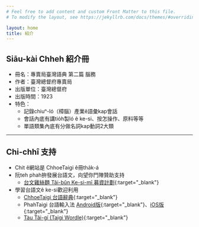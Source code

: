 ```yaml
---
# Feel free to add content and custom Front Matter to this file.
# To modify the layout, see https://jekyllrb.com/docs/themes/#overriding-theme-defaults

layout: home
title: 紹介
---
```


## Siāu-kài Chheh 紹介冊
- 冊名：專賣局臺灣語典 第二篇 腦務 
- 作者：臺灣總督府專賣局
- 出版單位：臺灣總督府
- 出版時間：1923
- 特色：
  - 記錄chiuⁿ-ló（樟腦）產業ê語彙kap會話
  - 會話內底有講tio̍h製ló ê ke-si、按怎操作、原料等等
  - 單語類集內底有分做名詞kap動詞2大類

---
## Chi-chhî 支持
- Chit ê網站是 ChhoeTaigi ê冊tha̍k-á
- 阮teh phah拚發展台語文，向望你鬥陣贊助支持
  - [台文雞絲麵 Tâi-bûn Ke-si-mī 募資計劃](https://r.zecz.ec/JiZo){:target="_blank"}
- 學習台語文ê ke-si歡迎利用
  - [ChhoeTaigi 台語辭典](https://chhoe.taigi.info/){:target="_blank"}
  - PhahTaigi 台語輸入法 [Android版](http://bit.ly/PhahTaigi-Android){:target="_blank"}、[iOS版](http://bit.ly/PhahTaigi-iOS){:target="_blank"}
  - [Tàu Tâi-gí (Taigi Wordle)](https://tau.taigi.info/){:target="_blank"}